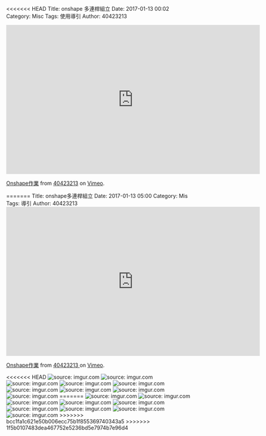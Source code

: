 <<<<<<< HEAD
Title: onshape 多連桿組立
Date: 2017-01-13 00:02
Category: Misc
Tags: 使用導引
Author: 40423213



<!-- PELICAN_END_SUMMARY -->

<iframe src="https://vimeo.com/199227356" width="680" height="400" frameborder="0" webkitallowfullscreen mozallowfullscreen allowfullscreen></iframe>
<p><a href="https://vimeo.com/192072696">Onshape作業</a> from <a href="https://vimeo.com/199227356">40423213</a> on <a href="https://vimeo.com">Vimeo</a>.</p>
=======
Title: onshape多連桿組立
Date: 2017-01-13 05:00
Category: Mis
Tags: 導引
Author: 40423213

<iframe src="https://player.vimeo.com/video/199227356" width="680" height="400" frameborder="0" 
webkitallowfullscreen mozallowfullscreen allowfullscreen></iframe>
<p><a href="https://player.vimeo.com/video/199227356">Onshape作業</a> from <a 
href="https://player.vimeo.com/video/199227356">40423213 </a> on <a href="https://vimeo.com">Vimeo</a>.</p>
<<<<<<< HEAD
<img src="Y:\tmp\2016fallcadp_hw\w12\6.png" title="source: imgur.com" /></a>
<img src="Y:\tmp\2016fallcadp_hw\w12\7.png" title="source: imgur.com" /></a>
<img src="Y:\tmp\2016fallcadp_hw\w12\8.png" title="source: imgur.com" /></a>
<img src="Y:\tmp\2016fallcadp_hw\w12\9.png" title="source: imgur.com" /></a>
<img src="Y:\tmp\2016fallcadp_hw\w12\10.png" title="source: imgur.com" /></a>
<img src="Y:\tmp\2016fallcadp_hw\w12\11.png" title="source: imgur.com" /></a>
<img src="Y:\tmp\2016fallcadp_hw\w12\12.png" title="source: imgur.com" /></a>
<img src="Y:\tmp\2016fallcadp_hw\w12\13.png" title="source: imgur.com" /></a>
<img src="Y:\tmp\2016fallcadp_hw\w12\14.png" title="source: imgur.com" /></a>
=======
<img src="..\40423213\w12\6.png" title="source: imgur.com" /></a>
<img src="..\40423213\w12\7.png" title="source: imgur.com" /></a>
<img src="..\40423213\w12\8.png" title="source: imgur.com" /></a>
<img src="..\40423213\w12\9.png" title="source: imgur.com" /></a>
<img src="..\40423213\w12\10.png" title="source: imgur.com" /></a>
<img src="..\40423213\w12\11.png" title="source: imgur.com" /></a>
<img src="..\40423213\w12\12.png" title="source: imgur.com" /></a>
<img src="..\40423213\w12\13.png" title="source: imgur.com" /></a>
<img src="..\40423213\w12\14.png" title="source: imgur.com" /></a>
>>>>>>> bcc1fa1c621e50b006ecc75b1f855369740343a5
>>>>>>> 1f5b0107483dea467752e5236bd5e7974b7e96d4
